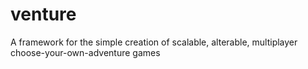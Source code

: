 # venture
A framework for the simple creation of scalable, alterable, multiplayer choose-your-own-adventure games
